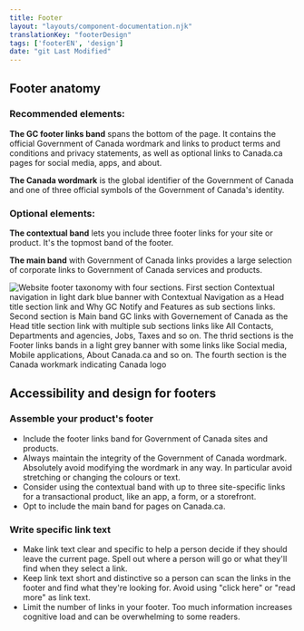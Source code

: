 ```yaml
---
title: Footer
layout: "layouts/component-documentation.njk"
translationKey: "footerDesign"
tags: ['footerEN', 'design']
date: "git Last Modified"
---
```


## Footer anatomy

### Recommended elements:

**The GC footer links band** spans the bottom of the page. It contains the official Government of Canada wordmark and links to product terms and conditions and privacy statements, as well as optional links to Canada.ca pages for social media, apps, and about.

**The Canada wordmark** is the global identifier of the Government of Canada and one of three official symbols of the Government of Canada's identity.

### Optional elements:

**The contextual band** lets you include three footer links for your site or product. It's the topmost band of the footer.

**The main band** with Government of Canada links provides a large selection of corporate links to Government of Canada services and products.

<img class="b-sm b-gray p-400" src="/images/en/anatomy/gcds-footer-anatomy.svg" alt="Website footer taxonomy with four sections. First section Contextual navigation in light dark blue banner with  Contextual Navigation as a Head title section link and Why GC Notify and Features as sub sections links. Second section is Main band GC links with Governement of Canada as the Head title section link with multiple sub sections links like All Contacts, Departments and agencies, Jobs, Taxes and so on. The thrid sections is the Footer links bands in a light grey banner with some links like Social media, Mobile applications, About Canada.ca and so on. The fourth section is the Canada workmark indicating Canada logo"/>

## Accessibility and design for footers

### Assemble your product's footer

- Include the footer links band for Government of Canada sites and products.
- Always maintain the integrity of the Government of Canada wordmark. Absolutely avoid modifying the wordmark in any way. In particular avoid stretching or changing the colours or text.
- Consider using the contextual band with up to three site-specific links for a transactional product, like an app, a form, or a storefront.
- Opt to include the main band for pages on Canada.ca.

### Write specific link text

- Make link text clear and specific to help a person decide if they should leave the current page. Spell out where a person will go or what they'll find when they select a link.
- Keep link text short and distinctive so a person can scan the links in the footer and find what they're looking for. Avoid using "click here" or "read more" as link text.
- Limit the number of links in your footer. Too much information increases cognitive load and can be overwhelming to some readers.
